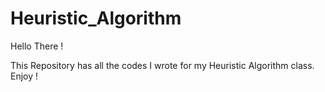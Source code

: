 # Heuristic_Algorithm

Hello There !

This Repository has all the codes I wrote for my Heuristic Algorithm class. Enjoy !
